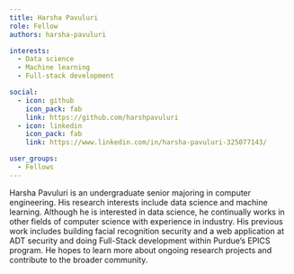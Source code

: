```yaml
---
title: Harsha Pavuluri
role: Fellow
authors: harsha-pavuluri

interests:
  - Data science
  - Machine learning
  - Full-stack development

social:
  - icon: github
    icon_pack: fab
    link: https://github.com/harshpavuluri
  - icon: linkedin
    icon_pack: fab
    link: https://www.linkedin.com/in/harsha-pavuluri-325077143/

user_groups:
  - Fellows
---
```

Harsha Pavuluri is an undergraduate senior majoring in computer engineering. His research interests include data science and machine learning. Although he is interested in data science, he continually works in other fields of computer science with experience in industry. His previous work includes building facial recognition security and a web application at ADT security and doing Full-Stack development within Purdue’s EPICS program. He hopes to learn more about ongoing research projects and contribute to the broader community.  
